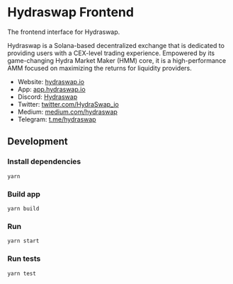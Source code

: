 # Hydraswap Frontend

The frontend interface for Hydraswap.

Hydraswap is a Solana-based decentralized exchange that is dedicated to providing users with a CEX-level trading experience. Empowered by its game-changing Hydra Market Maker (HMM) core, it is a high-performance AMM focused on maximizing the returns for liquidity providers.

- Website: [hydraswap.io](hydraswap.io)
- App: [app.hydraswap.io](app.hydraswap.io)
- Discord: [Hydraswap](https://discord.com/invite/AA26dw6Hpm)
- Twitter: [twitter.com/HydraSwap_io](https://twitter.com/HydraSwap_io)
- Medium: [medium.com/hydraswap](https://medium.com/hydraswap)
- Telegram: [t.me/hydraswap](https://t.me/hydraswap)

## Development

### Install dependencies

`yarn`

### Build app

`yarn build`

### Run

`yarn start`

### Run tests

`yarn test`
